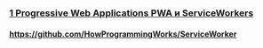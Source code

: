 ### [1 Progressive Web Applications PWA и ServiceWorkers](https://www.youtube.com/watch?v=s7AIwZMTVPs)

#### https://github.com/HowProgrammingWorks/ServiceWorker

